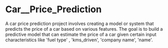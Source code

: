 # Car__Price_Prediction
A car price prediction project involves creating a model or system that predicts the price of a car based on various features. The goal is to build a predictive model that can estimate the price of a car given certain input characteristics like 'fuel type' , 'kms_driven', 'company name', 'name'.
